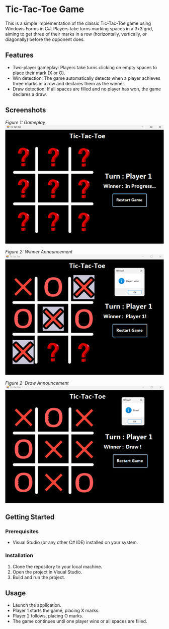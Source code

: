 # Tic-Tac-Toe Game

This is a simple implementation of the classic Tic-Tac-Toe game using Windows Forms in C#. Players take turns marking spaces in a 3x3 grid, aiming to get three of their marks in a row (horizontally, vertically, or diagonally) before the opponent does.

## Features

- Two-player gameplay: Players take turns clicking on empty spaces to place their mark (X or O).
- Win detection: The game automatically detects when a player achieves three marks in a row and declares them as the winner.
- Draw detection: If all spaces are filled and no player has won, the game declares a draw.

## Screenshots

*Figure 1: Gameplay*
![Gameplay](screenshots/game.png)

*Figure 2: Winner Announcement*
![Winner](screenshots/winner.png)


*Figure 2: Draw Announcement*
![Winner](screenshots/draw.png)

## Getting Started

### Prerequisites

- Visual Studio (or any other C# IDE) installed on your system.

### Installation

1. Clone the repository to your local machine.
2. Open the project in Visual Studio.
3. Build and run the project.

## Usage

- Launch the application.
- Player 1 starts the game, placing X marks.
- Player 2 follows, placing O marks.
- The game continues until one player wins or all spaces are filled.
